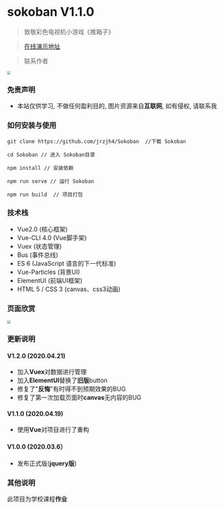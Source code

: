 # sokoban V1.1.0

> 致敬彩色电视机小游戏《推箱子》

> <a href="http://129.204.186.164/game" target="_blank">在线演示地址</a>

> 联系作者

<img src="https://github.com/jrzjh4/Sokoban/blob/master/code.JPG" style="zoom:50%">

### 免责声明

- 本站仅供学习, 不做任何盈利目的, 图片资源来自**互联网**, 如有侵权, 请联系我

### 如何安装与使用

```base
git clone https://github.com/jrzjh4/Sokoban  //下载 Sokoban

cd Sokoban // 进入 Sokoban目录

npm install // 安装依赖

npm run serve // 运行 Sokoban

npm run build  // 项目打包
```

### 技术栈

- Vue2.0 (核心框架)
- Vue-CLI 4.0 (Vue脚手架)
- Vuex (状态管理)
- Bus (事件总线)
- ES 6 (JavaScript 语言的下一代标准)
- Vue-Particles (背景UI)
- ElementUI (前端UI框架)
- HTML 5 / CSS 3 (canvas、css3动画)

### 页面欣赏

<img src="https://github.com/jrzjh4/Sokoban/blob/master/img01.png" style="zoom:50%">

### 更新说明

#### V1.2.0 (2020.04.21)

- 加入**Vuex**对数据进行管理
- 加入**ElementUI**替换了**旧版**button
- 修复了"**反悔**"有时得不到预期效果的BUG
- 修复了第一次加载页面时**canvas**无内容的BUG

#### V1.1.0 (2020.04.19)

- 使用**Vue**对项目进行了重构

#### V1.0.0 (2020.03.6）

- 发布正式版(**jquery版**)


### 其他说明

此项目为学校课程**作业**
